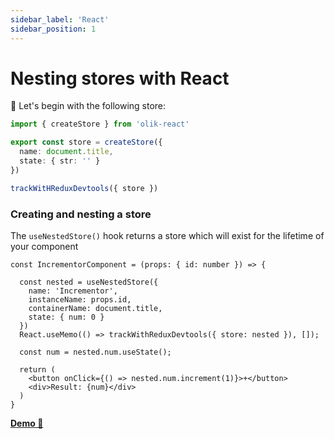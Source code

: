 ```yaml
---
sidebar_label: 'React'
sidebar_position: 1
---
```


# Nesting stores with React

🥚 Let's begin with the following store:

```ts
import { createStore } from 'olik-react'

export const store = createStore({
  name: document.title,
  state: { str: '' }
})

trackWitHReduxDevtools({ store })
```

### **Creating** and nesting a store
The `useNestedStore()` hook returns a store which will exist for the lifetime of your component
```tsx
const IncrementorComponent = (props: { id: number }) => {

  const nested = useNestedStore({
    name: 'Incrementor',
    instanceName: props.id,
    containerName: document.title,
    state: { num: 0 }
  })
  React.useMemo(() => trackWithReduxDevtools({ store: nested }), []);

  const num = nested.num.useState();

  return (
    <button onClick={() => nested.num.increment(1)}>+</button>
    <div>Result: {num}</div>
  )
}
```
[**Demo 🥚**](https://codesandbox.io/s/olik-react-nested-stores-ve6lj?file=/src/App.tsx)

